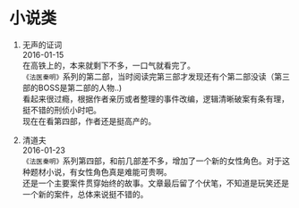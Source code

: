 # 小说类
  
1. 无声的证词  
2016-01-15  
在高铁上的，本来就剩下不多，一口气就看完了。  
`《法医秦明》`系列的第二部，当时阅读完第三部才发现还有个第二部没读（第三部的BOSS是第二部的人物..)  
看起来很过瘾，根据作者亲历或者整理的事件改编，逻辑清晰破案有条有理，挺不错的刑侦小时吧。  
现在在看第四部，作者还是挺高产的。

2. 清道夫  
2016-01-23  
`《法医秦明》`系列第四部，和前几部差不多，增加了一个新的女性角色。对于这种题材小说，有女性角色真是难能可贵啊。  
还是一个主要案件贯穿始终的故事。文章最后留了个伏笔，不知道是玩笑还是一个新的案件，总体来说挺不错的。
